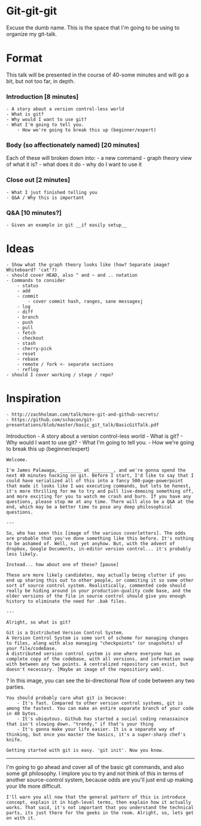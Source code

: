 Git-git-git
===========

Excuse the dumb name. This is the space that I'm going to be using to organize my git-talk.

Format
======

This talk will be presented in the course of 40-some minutes and will go a bit, but not too far, in depth.

### Introduction [8 minutes]
    - A story about a version control-less world
    - What is git?
    - Why would I want to use git?
    - What I'm going to tell you.
        - How we're going to break this up (beginner/expert)

### Body (so affectionately named) [20 minutes]
Each of these will broken down into:
    - a new command
    - graph theory view of what it is?
    - what does it do
    - why do I want to use it

### Close out [2 minutes]
    - What I just finished telling you
    - Q&A / Why this is important

### Q&A [10 minutes?]
    - Given an example in git __if easily setup__

Ideas
=====
    - Show what the graph theory looks like (how? Separate image? Whiteboard? 'cat'?)
    - should cover HEAD, also ^ and ~ and .. notation
    - Commands to consider
        - status
        - add
        - commit
            - cover commit hash, ranges, sane messagesj
        - log
        - diff
        - branch
        - push
        - pull
        - fetch
        - checkout
        - stash
        - cherry-pick
        - reset
        - rebase
        - remote / fork <- separate sections
        - reflog
    - should I cover working / stage / repo?

Inspiration
===========
    - http://zachholman.com/talk/more-git-and-github-secrets/
    - https://github.com/schacon/git-presentations/blob/master/basic_git_talk/BasicGitTalk.pdf


Introduction
    - A story about a version control-less world
    - What is git?
    - Why would I want to use git?
    - What I'm going to tell you.
        - How we're going to break this up (beginner/expert)

    Welcome.

    I'm James Palawaga, ________ at ________, and we're gonna spend the next 40 minutes hacking on git. Before I start, I'd like to say that I could have serialized all of this into a fancy 500-page-powerpoint that made it looks like I was executing commands, but lets be honest, it's more thrilling for me to try and pull live-demoing something off, and more exciting for you to watch me crash and burn. If you have any questions, please stop me at any time. There will also be a Q&A at the end, which may be a better time to pose any deep philosophical questions.

    ---

    So, who has seen this [image of the various coverletters]. The odds are probable that you've done something like this before. It's nothing to be ashamed of. Well, not yet anyhow. But, with the advent of dropbox, Google Documents, in-editor version control... it's probably less likely.

    Instead... how about one of these? [pause]

    These are more likely candidates, may actually being clutter if you end up sharing this out to other people, or commiting it so some other sort of source control system. Realistically, commented code should really be hiding around in your production-quality code base, and the older versions of the file in source control should give you enough history to eliminate the need for .bak files.

    ---

    Alright, so what is git?

    Git is a Distributed Version Control System.
    A Version Control System is some sort of scheme for managing changes to files, along with also managing "checkpoints" (or snapshots) of your file/codebase.
    A distributed version control system is one where everyone has as complete copy of the codebase, with all versions, and information swap with between any two points. A centralized repository can exist, but doesn't necessary. [Maybe an image of the repositiory web].

?    In this image, you can see the bi-directional flow of code between any two parties.

    You should probably care what git is because:
        - It's fast. Compared to other version control systems, git is among the fastest. You can make an entire separate branch of your code in 40 bytes.
        - It's ubiqutous. Github has started a social coding renassaince that isn't slowing down. "trendy," if that's your thing
        - It's gonna make your life easier. It is a separate way of thinking, but once you master the basics, it's a super-sharp chef's knife.

    Getting started with git is easy. 'git init'. Now you know.

   ---

   I'm going to go ahead and cover all of the basic git commands, and also some git philosophy. I implore you to try and not think of this in terms of another source-control system, because odds are you'll just end up making your life more difficult.

    I'll warn you all now that the general pattern of this is introduce concept, explain it in high-level terms, then explain how it actually works. That said, it's not important that you understand the technical parts, its just there for the geeks in the room. Alright, so, lets get on with it.

    
